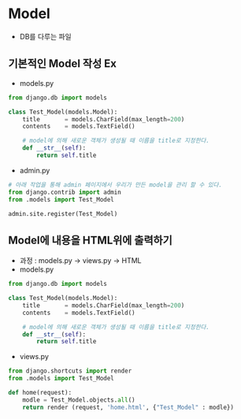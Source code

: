# Model
- DB를 다루는 파일

## 기본적인 Model 작성 Ex
- models.py
```python
from django.db import models

class Test_Model(models.Model):
    title       = models.CharField(max_length=200)
    contents    = models.TextField()

    # model에 의해 새로운 객체가 생성될 때 이름을 title로 지정한다.
    def __str__(self):
        return self.title
```
- admin.py
```python
# 아래 작업을 통해 admin 페이지에서 우리가 만든 model을 관리 할 수 있다.
from django.contrib import admin
from .models import Test_Model

admin.site.register(Test_Model)
```

## Model에 내용을 HTML위에 출력하기
- 과정 : models.py -> views.py -> HTML
- models.py
```python
from django.db import models

class Test_Model(models.Model):
    title       = models.CharField(max_length=200)
    contents    = models.TextField()

    # model에 의해 새로운 객체가 생성될 때 이름을 title로 지정한다.
    def __str__(self):
        return self.title
```
- views.py
```python
from django.shortcuts import render
from .models import Test_Model

def home(request):
    modle = Test_Model.objects.all()
    return render (request, 'home.html', {"Test_Model" : modle})
```